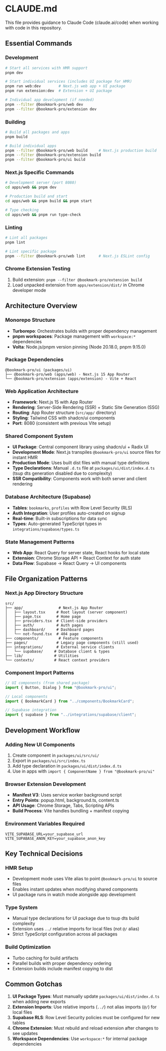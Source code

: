# CLAUDE.md

This file provides guidance to Claude Code (claude.ai/code) when working with code in this repository.

## Essential Commands

### Development
```bash
# Start all services with HMR support
pnpm dev

# Start individual services (includes UI package for HMR)
pnpm run web:dev        # Next.js web app + UI package
pnpm run extension:dev  # Extension + UI package

# Individual app development (if needed)
pnpm --filter @bookmark-pro/web dev
pnpm --filter @bookmark-pro/extension dev
```

### Building
```bash
# Build all packages and apps
pnpm build

# Build individual apps
pnpm --filter @bookmark-pro/web build     # Next.js production build
pnpm --filter @bookmark-pro/extension build
pnpm --filter @bookmark-pro/ui build
```

### Next.js Specific Commands
```bash
# Development server (port 8080)
cd apps/web && pnpm dev

# Production build and start
cd apps/web && pnpm build && pnpm start

# Type checking
cd apps/web && pnpm run type-check
```

### Linting
```bash
# Lint all packages
pnpm lint

# Lint specific package
pnpm --filter @bookmark-pro/web lint      # Next.js ESLint config
```

### Chrome Extension Testing
1. Build extension: `pnpm --filter @bookmark-pro/extension build`
2. Load unpacked extension from `apps/extension/dist/` in Chrome developer mode

## Architecture Overview

### Monorepo Structure
- **Turborepo**: Orchestrates builds with proper dependency management
- **pnpm workspaces**: Package management with `workspace:*` dependencies
- **Volta**: Node.js/pnpm version pinning (Node 20.18.0, pnpm 9.15.0)

### Package Dependencies
```
@bookmark-pro/ui (packages/ui)
├── @bookmark-pro/web (apps/web) - Next.js 15 App Router
└── @bookmark-pro/extension (apps/extension) - Vite + React
```

### Web Application Architecture
- **Framework**: Next.js 15 with App Router
- **Rendering**: Server-Side Rendering (SSR) + Static Site Generation (SSG)
- **Routing**: App Router structure (`src/app/` directory)
- **Styling**: Tailwind CSS with shadcn/ui components
- **Port**: 8080 (consistent with previous Vite setup)

### Shared Component System
- **UI Package**: Central component library using shadcn/ui + Radix UI
- **Development Mode**: Next.js transpiles `@bookmark-pro/ui` source files for instant HMR
- **Production Mode**: Uses built dist files with manual type definitions
- **Type Declarations**: Manual `.d.ts` file at `packages/ui/dist/index.d.ts` (tsup dts generation disabled due to complexity)
- **SSR Compatibility**: Components work with both server and client rendering

### Database Architecture (Supabase)
- **Tables**: `bookmarks`, `profiles` with Row Level Security (RLS)
- **Auth Integration**: User profiles auto-created on signup
- **Real-time**: Built-in subscriptions for data sync
- **Types**: Auto-generated TypeScript types in `integrations/supabase/types.ts`

### State Management Patterns
- **Web App**: React Query for server state, React hooks for local state
- **Extension**: Chrome Storage API + React Context for auth state
- **Data Flow**: Supabase → React Query → UI components

## File Organization Patterns

### Next.js App Directory Structure
```
src/
├── app/                # Next.js App Router
│   ├── layout.tsx     # Root layout (server component)
│   ├── page.tsx       # Home page
│   ├── providers.tsx  # Client-side providers
│   ├── auth/          # Auth pages
│   ├── dashboard/     # Dashboard pages
│   └── not-found.tsx  # 404 page
├── components/         # Feature components
├── pages/             # Legacy page components (still used)
├── integrations/      # External service clients
│   └── supabase/     # Database client & types
├── lib/              # Utilities
└── contexts/         # React context providers
```

### Component Import Patterns
```typescript
// UI components (from shared package)
import { Button, Dialog } from "@bookmark-pro/ui";

// Local components
import { BookmarkCard } from "../components/BookmarkCard";

// Supabase integration
import { supabase } from "../integrations/supabase/client";
```

## Development Workflow

### Adding New UI Components
1. Create component in `packages/ui/src/ui/`
2. Export in `packages/ui/src/index.ts`
3. Add type declaration in `packages/ui/dist/index.d.ts`
4. Use in apps with `import { ComponentName } from "@bookmark-pro/ui"`

### Browser Extension Development
- **Manifest V3**: Uses service worker background script
- **Entry Points**: popup.html, background.ts, content.ts
- **API Usage**: Chrome Storage, Tabs, Scripting APIs
- **Build Process**: Vite handles bundling + manifest copying

### Environment Variables Required
```env
VITE_SUPABASE_URL=your_supabase_url
VITE_SUPABASE_ANON_KEY=your_supabase_anon_key
```

## Key Technical Decisions

### HMR Setup
- Development mode uses Vite alias to point `@bookmark-pro/ui` to source files
- Enables instant updates when modifying shared components
- UI package runs in watch mode alongside app development

### Type System
- Manual type declarations for UI package due to tsup dts build complexity
- Extension uses `../` relative imports for local files (not `@/` alias)
- Strict TypeScript configuration across all packages

### Build Optimization
- Turbo caching for build artifacts
- Parallel builds with proper dependency ordering
- Extension builds include manifest copying to dist

## Common Gotchas

1. **UI Package Types**: Must manually update `packages/ui/dist/index.d.ts` when adding new exports
2. **Extension Imports**: Use relative imports (`../`) not alias imports (`@/`) for local files
3. **Supabase RLS**: Row Level Security policies must be configured for new tables
4. **Chrome Extension**: Must rebuild and reload extension after changes to see updates
5. **Workspace Dependencies**: Use `workspace:*` for internal package dependencies